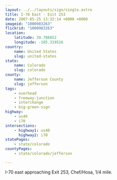 ```yaml
---
layout: ../../layouts/sign/single.astro
title: I-70 East - Exit 253
date: 2007-05-25 13:32:14 +0000 +0000
imageid: "1000983263"
flickrid: "1000983263"
location:
    latitude: 39.708852
    longitude: -105.319516
country:
    name: United States
    slug: united-states
state:
    name: Colorado
    slug: colorado
county:
    name: Jefferson County
    slug: jefferson
tags:
    - overhead
    - freeway-junction
    - interchange
    - big-green-sign
highway:
    - us40
    - i70
intersections:
    - highway1: us40
      highway2: i70
statePages:
    - state/colorado
countyPages:
    - state/colorado/jefferson

---
```

I-70 east approaching Exit 253, Chef/Hosa, 1/4 mile.